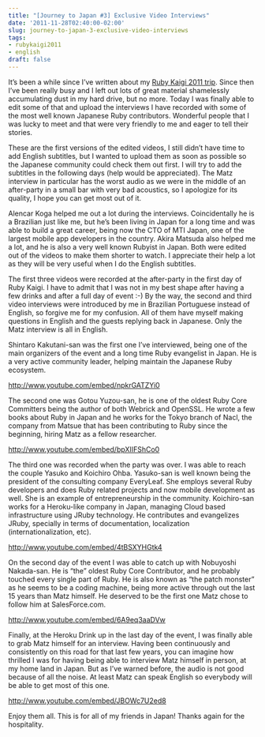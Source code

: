 ```yaml
---
title: "[Journey to Japan #3] Exclusive Video Interviews"
date: '2011-11-28T02:40:00-02:00'
slug: journey-to-japan-3-exclusive-video-interviews
tags:
- rubykaigi2011
- english
draft: false
---
```


It’s been a while since I’ve written about my [Ruby Kaigi 2011 trip](http://akitaonrails.com/2011/08/05/journey-to-japan-2-the-final-rubykaigi). Since then I’ve been really busy and I left out lots of great material shamelessly accumulating dust in my hard drive, but no more. Today I was finally able to edit some of that and upload the interviews I have recorded with some of the most well known Japanese Ruby contributors. Wonderful people that I was lucky to meet and that were very friendly to me and eager to tell their stories.

These are the first versions of the edited videos, I still didn’t have time to add English subtitles, but I wanted to upload them as soon as possible so the Japanese community could check them out first. I will try to add the subtitles in the following days (help would be appreciated). The Matz interview in particular has the worst audio as we were in the middle of an after-party in a small bar with very bad acoustics, so I apologize for its quality, I hope you can get most out of it.

Alencar Koga helped me out a lot during the interviews. Coincidentally he is a Brazilian just like me, but he’s been living in Japan for a long time and was able to build a great career, being now the CTO of MTI Japan, one of the largest mobile app developers in the country. Akira Matsuda also helped me a lot, and he is also a very well known Rubyist in Japan. Both were edited out of the videos to make them shorter to watch. I appreciate their help a lot as they will be very useful when I do the English subtitles.


The first three videos were recorded at the after-party in the first day of Ruby Kaigi. I have to admit that I was not in my best shape after having a few drinks and after a full day of event :-) By the way, the second and third video interviews were introduced by me in Brazilian Portuguese instead of English, so forgive me for my confusion. All of them have myself making questions in English and the guests replying back in Japanese. Only the Matz interview is all in English.

Shintaro Kakutani-san was the first one I’ve interviewed, being one of the main organizers of the event and a long time Ruby evangelist in Japan. He is a very active community leader, helping maintain the Japanese Ruby ecosystem.

http://www.youtube.com/embed/npkrGATZYi0

The second one was Gotou Yuzou-san, he is one of the oldest Ruby Core Committers being the author of both Webrick and OpenSSL. He wrote a few books about Ruby in Japan and he works for the Tokyo branch of Nacl, the company from Matsue that has been contributing to Ruby since the beginning, hiring Matz as a fellow researcher.

http://www.youtube.com/embed/bpXIIFShCo0

The third one was recorded when the party was over. I was able to reach the couple Yasuko and Koichiro Ohba. Yasuko-san is well known being the president of the consulting company EveryLeaf. She employs several Ruby developers and does Ruby related projects and now mobile development as well. She is an example of entrepreneurship in the community. Koichiro-san works for a Heroku-like company in Japan, managing Cloud based infrastructure using JRuby technology. He contributes and evangelizes JRuby, specially in terms of documentation, localization (internationalization, etc).

http://www.youtube.com/embed/4tBSXYHGtk4

On the second day of the event I was able to catch up with Nobuyoshi Nakada-san. He is “the” oldest Ruby Core Contributor, and he probably touched every single part of Ruby. He is also known as “the patch monster” as he seems to be a coding machine, being more active through out the last 15 years than Matz himself. He deserved to be the first one Matz chose to follow him at SalesForce.com.

http://www.youtube.com/embed/6A9eq3aaDVw

Finally, at the Heroku Drink up in the last day of the event, I was finally able to grab Matz himself for an interview. Having been continuously and consistently on this road for that last few years, you can imagine how thrilled I was for having being able to interview Matz himself in person, at my home land in Japan. But as I’ve warned before, the audio is not good because of all the noise. At least Matz can speak English so everybody will be able to get most of this one.

http://www.youtube.com/embed/JBOWc7U2ed8

Enjoy them all. This is for all of my friends in Japan! Thanks again for the hospitality.


